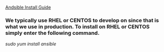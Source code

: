 [Andsible Install Guide](https://docs.ansible.com/ansible/latest/installation_guide/index.html)

### We typically use RHEL or CENTOS to develop on since that is what we use in production. To install on RHEL or CENTOS simply enter the following command.

*sudo yum install ansible*